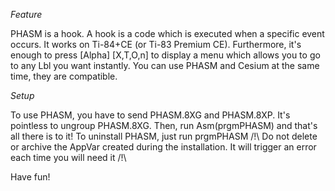 *Feature*
	
PHASM is a hook. A hook is a code which is executed when a specific event occurs. It works on Ti-84+CE (or Ti-83 Premium CE).
Furthermore, it's enough to press [Alpha] [X,T,O,n] to display a menu which allows you to go to any Lbl you want instantly.
You can use PHASM and Cesium at the same time, they are compatible.
	

*Setup*

To use PHASM, you have to send PHASM.8XG and PHASM.8XP. It's pointless to ungroup PHASM.8XG. Then, run Asm(prgmPHASM) and that's all there is to it! To uninstall PHASM, just run prgmPHASM
/!\ Do not delete or archive the AppVar created during the installation. It will trigger an error each time you will need it /!\

Have fun!
